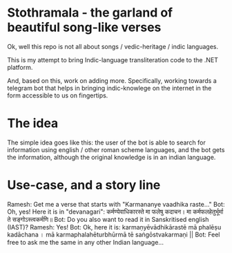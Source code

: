 # Stothramala - the garland of beautiful song-like verses
Ok, well this repo is not all about songs / vedic-heritage / indic languages.

This is my attempt to bring Indic-language transliteration code to the .NET platform.

And, based on this, work on adding more. Specifically, working towards a telegram bot that helps in bringing indic-knowlege on the internet in the form accessible to us on fingertips.

# The idea
The simple idea goes like this: the user of the bot is able to search for information using english / other roman scheme languages, and the bot gets the information, although the original knowledge is in an indian language.

# Use-case, and a story line
Ramesh: Get me a verse that starts with "Karmananye vaadhika raste..."
Bot: Oh, yes! Here it is in "devanagari":
कर्मण्येवाधिकारस्ते मा फलेषु कदाचन।
मा कर्मफलहेतुर्भूर्मा ते सङ्गोऽस्त्वकर्मणि॥
Bot: Do you also want to read it in Sanskritised english (IAST)?
Ramesh: Yes!
Bot: Ok, here it is:
karmaṇyēvādhikārastē mā phalēṣu kadāchana ।
mā karmaphalahēturbhūrmā tē saṅgōstvakarmaṇi ||
Bot: Feel free to ask me the same in any other Indian language...